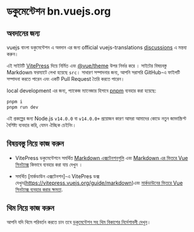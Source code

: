 # ডকুমেন্টেশন bn.vuejs.org

## অবদানের জন্য

vuejs বাংলা ডকুমেন্টেশন এ অবদান এর জন্য official vuejs-translations [discussions](https://github.com/vuejs-translations/guidelines/discussions/66) এ মন্তব্য করুন।

এই সাইটটি [VitePress](https://github.com/vuejs/vitepress) দিয়ে নির্মিত এবং [@vue/theme](https://github.com/vuejs/vue-theme) উপর নির্ভর করে । সাইটের বিষয়বস্তু Markdown ফরম্যাটে লেখা হয়েছে `src`। সাধারণ সম্পাদনার জন্য, আপনি সরাসরি GitHub-এ ফাইলটি সম্পাদনা করতে পারেন এবং একটি Pull Request তৈরি করতে পারেন।

local development এর জন্য, প্যাকেজ ম্যানেজার হিসাবে [pnpm](https://pnpm.io/) ব্যবহার করা হয়েছে:

```bash
pnpm i
pnpm run dev
```

এই প্রকল্পের জন্য Node.js `v14.0.0` বা `v14.0.0+` প্রয়োজন কারণ আমরা আমাদের কোডে নতুন জাভাস্ক্রিপ্ট বৈশিষ্ট্য ব্যবহার করি, যেমন ঐচ্ছিক চেইনিং।

## বিষয়বস্তু নিয়ে কাজ করুন

- VitePress ডকুমেন্টেশনে সমর্থিত [Markdown এক্সটেনশনগুলি](https://vitepress.vuejs.org/guide/markdown.html) এবং [Markdown এর ভিতরে Vue সিনট্যাক্স](https://vitepress.vuejs.org/guide/using-vue.html) কিভাবে ব্যবহার করা যায় দেখুন ।

- সমর্থিত [মার্কডাউন এক্সটেনশন]-এ VitePres ডক্স দেখুন(https://vitepress.vuejs.org/guide/markdown)এবং [মার্কডাউনের ভিতরে Vue সিনট্যাক্স ব্যবহার করার ক্ষমতা](https://vitepress.vuejs.org/guide/using-vue).

## থিম নিয়ে কাজ করুন

আপনি যদি থিমে পরিবর্তন করতে চান তবে [ডকুমেন্টেশন সহ থিম বিকাশের নির্দেশাবলী দেখুন](https://github.com/vuejs/vue-theme#developing-with-real-content)।
